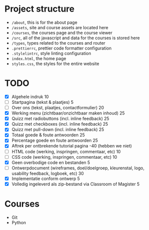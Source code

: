 # Project structure

  - `/about`, this is for the about page
  - `/assets`, site and course assets are located here
  - `/courses`, the courses page and the course viewer
  - `/src`, all of the javascript and data for the courses is stored here
  - `/types`, types related to the courses and router
  - `.prettierrc`, prettier code formatter configuration
  - `.stylelintrc`, style linting configuration
  - `index.html`, the home page
  - `styles.css`, the styles for the entire website

# TODO

- [x] Algehele indruk 10
- [ ] Startpagina (tekst & plaatjes) 5
- [ ] Over ons (tekst, plaatjes, contactformulier) 20
- [x] Werking menu (zichtbaar/onzichtbaar maken inhoud) 25
- [x] Quizz met radiobuttons (incl. inline feedback) 25
- [x] Quizz met checkboxes (incl. inline feedback) 25
- [x] Quizz met pull-down (incl. inline feedback) 25
- [x] Totaal goede & foute antwoorden 25
- [x] Percentage goede en foute antwoorden 25
- [x] Aftrek per ontbrekende tutorial pagina -40 (hebben we niet)
- [ ] HTML code (werking, inspringen, commentaar, etc) 10
- [ ] CSS code (werking, inspringen, commentaar, etc) 10
- [x] Geen overbodige code en bestanden 5
- [ ] Ontwerpdocument (wireframes, doel/doelgroep, kleurenstal, logo, usability feedback, logboek, etc) 30
- [x] Implementatie conform ontwerp 5
- [x] Volledig ingeleverd als zip-bestand via Classroom of Magister 5

# Courses

- Git
- Python